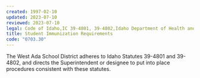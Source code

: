 ```yaml
---
created: 1997-02-10
updated: 2023-07-10
reviewed: 2023-07-10
legal: Code of Idaho,IC 39-4801, 39-4802,Idaho Department of Health and Welfare Rules, IDAPA 16, Title 02, Chapter 15
title: Student Immunization Requirements
code: "0703.30"
---
```


The West Ada School District adheres to Idaho Statutes 39-4801 and 39-4802, and directs the Superintendent or designee to put into place procedures consistent with these statutes.

